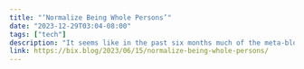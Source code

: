 ```yaml
---
title: "‘Normalize Being Whole Persons’"
date: "2023-12-29T03:04-08:00"
tags: ["tech"]
description: "It seems like in the past six months much of the meta-blogging has been about anniversaries: so many people seem to be marking ten, fifteen, even twenty years of blogging. It seems this naturally l…"
link: https://bix.blog/2023/06/15/normalize-being-whole-persons/
---
```

